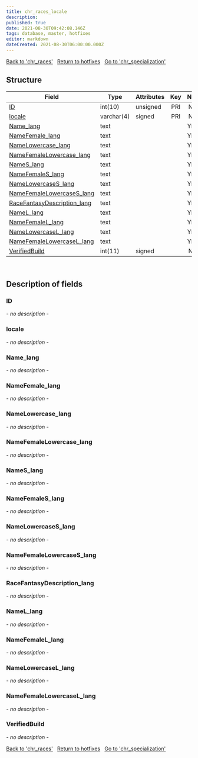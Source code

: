 ```yaml
---
title: chr_races_locale
description: 
published: true
date: 2021-08-30T09:42:08.146Z
tags: database, master, hotfixes
editor: markdown
dateCreated: 2021-08-30T06:00:00.000Z
---
```


<a href="https://dev.trinitycore.info/en/database/master/hotfixes/chr_races" class="mt-5 v-btn v-btn--depressed v-btn--flat v-btn--outlined theme--light v-size--default darkblue--text text--lighten-3"><span class="v-btn__content"><i aria-hidden="true" class="v-icon notranslate v-icon--left mdi mdi-arrow-left theme--light"></i><span>Back to 'chr_races'</span></span></a>&nbsp;&nbsp;&nbsp;<a href="https://dev.trinitycore.info/en/database/master/hotfixes/home" class="mt-5 v-btn v-btn--depressed v-btn--flat v-btn--outlined theme--light v-size--default darkblue--text text--lighten-3"><span class="v-btn__content"><i aria-hidden="true" class="v-icon notranslate v-icon--left mdi mdi-home-outline theme--light"></i><span>Return to hotfixes</span></span></a>&nbsp;&nbsp;&nbsp;<a href="https://dev.trinitycore.info/en/database/master/hotfixes/chr_specialization" class="mt-5 v-btn v-btn--depressed v-btn--flat v-btn--outlined theme--light v-size--default darkblue--text text--lighten-3"><span class="v-btn__content"><span>Go to 'chr_specialization'</span><i aria-hidden="true" class="v-icon notranslate v-icon--right mdi mdi-arrow-right theme--light"></i></span></a>

## Structure

| Field | Type | Attributes | Key | Null | Default | Extra | Comment |
| --- | --- | --- | :---: | :---: | --- | --- | --- |
| [ID](#ID) | int(10) | unsigned | PRI | NO | 0 |  |  |
| [locale](#locale) | varchar(4) | signed | PRI | NO |  |  |  |
| [Name_lang](#Name_lang) | text |  |  | YES | NULL |  |  |
| [NameFemale_lang](#NameFemale_lang) | text |  |  | YES | NULL |  |  |
| [NameLowercase_lang](#NameLowercase_lang) | text |  |  | YES | NULL |  |  |
| [NameFemaleLowercase_lang](#NameFemaleLowercase_lang) | text |  |  | YES | NULL |  |  |
| [NameS_lang](#NameS_lang) | text |  |  | YES | NULL |  |  |
| [NameFemaleS_lang](#NameFemaleS_lang) | text |  |  | YES | NULL |  |  |
| [NameLowercaseS_lang](#NameLowercaseS_lang) | text |  |  | YES | NULL |  |  |
| [NameFemaleLowercaseS_lang](#NameFemaleLowercaseS_lang) | text |  |  | YES | NULL |  |  |
| [RaceFantasyDescription_lang](#RaceFantasyDescription_lang) | text |  |  | YES | NULL |  |  |
| [NameL_lang](#NameL_lang) | text |  |  | YES | NULL |  |  |
| [NameFemaleL_lang](#NameFemaleL_lang) | text |  |  | YES | NULL |  |  |
| [NameLowercaseL_lang](#NameLowercaseL_lang) | text |  |  | YES | NULL |  |  |
| [NameFemaleLowercaseL_lang](#NameFemaleLowercaseL_lang) | text |  |  | YES | NULL |  |  |
| [VerifiedBuild](#VerifiedBuild) | int(11) | signed |  | NO | 0 |  |  |
&nbsp;
## Description of fields

### ID
*- no description -*
&nbsp;

### locale
*- no description -*
&nbsp;

### Name_lang
*- no description -*
&nbsp;

### NameFemale_lang
*- no description -*
&nbsp;

### NameLowercase_lang
*- no description -*
&nbsp;

### NameFemaleLowercase_lang
*- no description -*
&nbsp;

### NameS_lang
*- no description -*
&nbsp;

### NameFemaleS_lang
*- no description -*
&nbsp;

### NameLowercaseS_lang
*- no description -*
&nbsp;

### NameFemaleLowercaseS_lang
*- no description -*
&nbsp;

### RaceFantasyDescription_lang
*- no description -*
&nbsp;

### NameL_lang
*- no description -*
&nbsp;

### NameFemaleL_lang
*- no description -*
&nbsp;

### NameLowercaseL_lang
*- no description -*
&nbsp;

### NameFemaleLowercaseL_lang
*- no description -*
&nbsp;

### VerifiedBuild
*- no description -*
&nbsp;

<a href="https://dev.trinitycore.info/en/database/master/hotfixes/chr_races" class="mt-5 v-btn v-btn--depressed v-btn--flat v-btn--outlined theme--light v-size--default darkblue--text text--lighten-3"><span class="v-btn__content"><i aria-hidden="true" class="v-icon notranslate v-icon--left mdi mdi-arrow-left theme--light"></i><span>Back to 'chr_races'</span></span></a>&nbsp;&nbsp;&nbsp;<a href="https://dev.trinitycore.info/en/database/master/hotfixes/home" class="mt-5 v-btn v-btn--depressed v-btn--flat v-btn--outlined theme--light v-size--default darkblue--text text--lighten-3"><span class="v-btn__content"><i aria-hidden="true" class="v-icon notranslate v-icon--left mdi mdi-home-outline theme--light"></i><span>Return to hotfixes</span></span></a>&nbsp;&nbsp;&nbsp;<a href="https://dev.trinitycore.info/en/database/master/hotfixes/chr_specialization" class="mt-5 v-btn v-btn--depressed v-btn--flat v-btn--outlined theme--light v-size--default darkblue--text text--lighten-3"><span class="v-btn__content"><span>Go to 'chr_specialization'</span><i aria-hidden="true" class="v-icon notranslate v-icon--right mdi mdi-arrow-right theme--light"></i></span></a>

